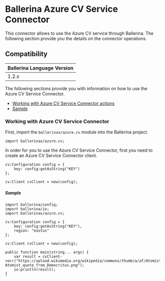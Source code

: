 # Ballerina Azure CV Service Connector

This connector allows to use the Azure CV service through Ballerina. The following section provide you the details on the connector operations.

## Compatibility
| Ballerina Language Version 
| -------------------------- 
| 1.2.x                    

The following sections provide you with information on how to use the Azure CV Service Connector.

- [Working with Azure CV Service Connector actions](#working-with-azure-cv-service-connector)
- [Sample](#sample)

### Working with Azure CV Service Connector

First, import the `ballerinax/azure.cv` module into the Ballerina project.

```ballerina
import ballerinax/azure.cv;
```

In order for you to use the Azure CV Service Connector, first you need to create an Azure CV Service Connector client.

```ballerina
cv:Configuration config = {
    key: config:getAsString("KEY")
};

cv:Client cvClient = new(config);
```

##### Sample

```ballerina
import ballerina/config;
import ballerina/io;
import ballerinax/azure.cv;

cv:Configuration config = {
    key: config:getAsString("KEY"),
    region: "eastus"
};

cv:Client cvClient = new(config);

public function main(string... args) {
    var result = cvClient->ocr("https://upload.wikimedia.org/wikipedia/commons/thumb/a/af/Atomist_quote_from_Democritus.png/338px-Atomist_quote_from_Democritus.png");
    io:println(result);
}
```
